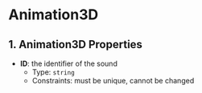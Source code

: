 # Animation3D

## 1. Animation3D Properties

- **ID**: the identifier of the sound
  - Type: `string`
  - Constraints: must be unique, cannot be changed